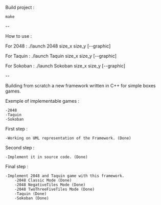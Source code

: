 Build project :

    make

--

How to use :

  For 2048 :
    ./launch 2048 size_x size_y [--graphic]

  For Taquin :
    ./launch Taquin size_x size_y [--graphic]

  For Sokoban :
    ./launch Sokoban size_x size_y [--graphic]

--

Building from scratch a new framework written in C++
for simple boxes games.

Exemple of implementable games :

    -2048
    -Taquin
    -Sokoban

First step :

    -Working on UML representation of the Framework. (Done)

Second step :

    -Implement it in source code. (Done)

Final step :

    -Implement 2048 and Taquin game with this framework.
        -2048 Classic Mode (Done)
        -2048 NegativeTiles Mode (Done)
        -2048 TwoThreeFiveTiles Mode (Done)
        -Taquin (Done)
        -Sokoban (Done)
